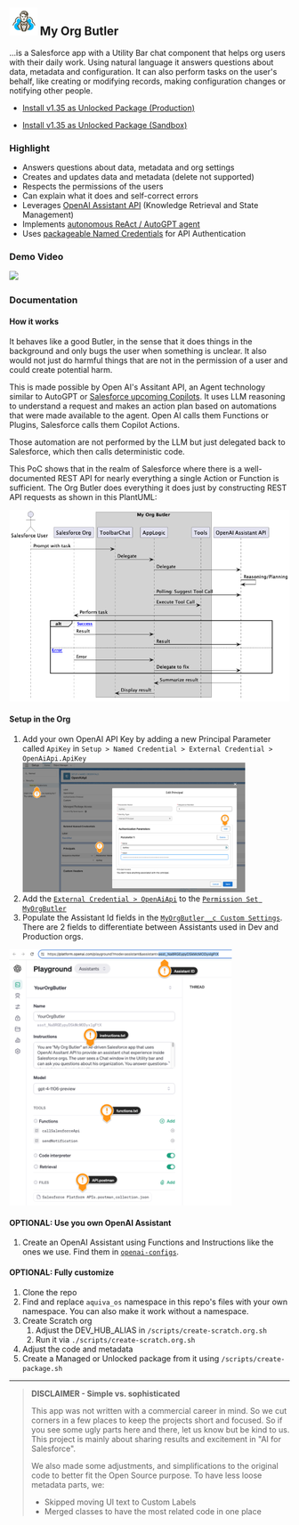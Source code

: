 ## <img src="resources/logo.png" width="50"/> My Org Butler

...is a Salesforce app with a Utility Bar chat component that helps org users with their daily work. Using natural language it answers questions about data, metadata and configuration. It can also perform tasks on the user's behalf, like creating or modifying records, making configuration changes or notifying other people.

- [Install v1.35 as Unlocked Package (Production)](https://login.salesforce.com/packaging/installPackage.apexp?p0=04tVI000000EUFxYAO)

- [Install v1.35 as Unlocked Package (Sandbox)](https://test.salesforce.com/packaging/installPackage.apexp?p0=04tVI000000EUFxYAO)

### Highlight

- Answers questions about data, metadata and org settings
- Creates and updates data and metadata (delete not supported)
- Respects the permissions of the users
- Can explain what it does and self-correct errors
- Leverages [OpenAI Assistant API](https://platform.openai.com/docs/assistants/overview) (Knowledge Retrieval and State Management)
- Implements [autonomous ReAct / AutoGPT agent](https://arxiv.org/pdf/2210.03629.pdf)
- Uses [packageable Named Credentials](/Users/rsoesemann/dev/aquivalabs-open-source/my-org-butler/force-app/main/default/namedCredentials/OpenAiApi.namedCredential-meta.xml) for API Authentication

### Demo Video

[![](http://img.youtube.com/vi/fcNnBZFvQHc/hqdefault.jpg)](https://youtu.be/fcNnBZFvQHc "")

### Documentation

#### How it works

It behaves like a good Butler, in the sense that it does things in the background and only bugs the user when something is unclear. It also would not just do harmful things that are not in the permission of a user and could create potential harm.

This is made possible by Open AI's Assitant API, an Agent technology similar to AutoGPT or [Salesforce upcoming Copilots](https://salesforce.vidyard.com/watch/rZYjTDQ956yQ8sCcE879dV). It uses LLM reasoning to understand a request and makes an action plan based on automations that were made available to the agent. Open AI calls them Functions or Plugins, Salesforce calls them Copilot Actions.

Those automation are not performed by the LLM but just delegated back to Salesforce, which then calls deterministic code.

This PoC shows that in the realm of Salesforce where there is a well-documented REST API for nearly everything a single Action or Function is sufficient. The Org Butler does everything it does just by constructing REST API requests as shown in this PlantUML:

![](/resources/diagram.png)

#### Setup in the Org
1. Add your own OpenAI API Key by adding a new Principal Parameter called `ApiKey` in `Setup > Named Credential > External Credential > OpenAiApi.ApiKey` <img src="resources/apikey.png" width="400" />
1. Add the [`External Credential > OpenAiApi`](force-app/main/default/externalCredentials/OpenAiApi.externalCredential-meta.xml) to the [`Permission Set MyOrgButler`](force-app/main/default/permissionsets/User.permissionset-meta.xml)
1. Populate the Assistant Id fields in the [`MyOrgButler__c Custom Settings`](force-app/main/default/objects/MyOrgButler__c). There are 2 fields to differentiate between Assistants used in Dev and Production orgs.
<img src="resources/assistant-setup.png" width="400" />

#### OPTIONAL: Use you own OpenAI Assistant
1. Create an OpenAI Assistant using Functions and Instructions like the ones we use. Find them in [`openai-configs`](openai-configs).

#### OPTIONAL: Fully customize

1. Clone the repo
1. Find and replace `aquiva_os` namespace in this repo's files with your own namespace. You can also make it work without a namespace.
1. Create Scratch org
    1. Adjust the DEV_HUB_ALIAS in `/scripts/create-scratch.org.sh`
    1. Run it via `./scripts/create-scratch.org.sh`
1. Adjust the code and metadata    
1. Create a Managed or Unlocked package from it using `/scripts/create-package.sh`

---
> __DISCLAIMER - Simple vs. sophisticated__
>
> This app was not written with a commercial career in mind. So we cut corners in a few places to keep the projects short and focused. So if you see some ugly parts here 
> and there, let us know but be kind to us. This project is mainly about sharing 
> results and excitement in "AI for Salesforce".
>
> We also made some adjustments, and simplifications to the original code to better 
> fit the Open Source purpose. To have less loose metadata parts, we:
>
> - Skipped moving UI text to Custom Labels
> - Merged classes to have the most related code in one place
>